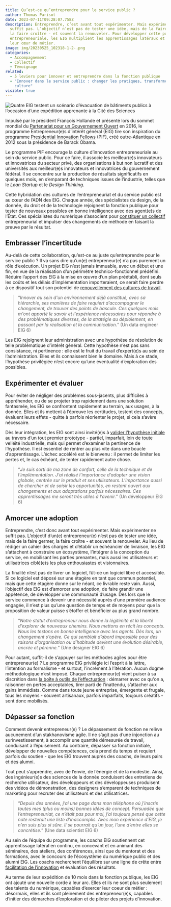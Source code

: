 ```yaml
---
title: Qu’est-ce qu’entreprendre pour le service public ?
author: Thomas Parisot
date: 2023-07-11T09:28:07.758Z
description: Entreprendre, c’est avant tout expérimenter. Mais expérimenter ne
  suffit pas. L’objectif n’est pas de tester une idée, mais de la faire germer,
  la faire croître - et souvent la renouveler. Pour développer cette posture
  entrepreneuriale, les EIG multiplient les apprentissages latéraux et dépassent
  leur cœur de métier.
image: img/20230525_102318-1-2-.png
categories:
  - Accompagnement
  - Collectif
  - Témoignage
related:
  - 5 leviers pour innover et entreprendre dans la fonction publique
  - "Innover dans le service public : changer les pratiques, transformer la
    culture"
visible: true
---
```

![Quatre EIG testent un scénario d’évacuation de bâtiments publics à l’occasion d’une expédition apprenante à la Cité des Sciences](/img/20230525_102318-1-2-.png "Photographie de quatre EIG")

Impulsé par le président François Hollande et présenté lors du sommet mondial du [Partenariat pour un Gouvernement Ouvert](https://www.opengovpartnership.org/events/ogp-global-summit-2016-paris/) en 2016, le programme Entrepreneur(e)s d’intérêt général (EIG) tire son inspiration du programme [Presidential Innovation Fellows](https://presidentialinnovationfellows.gov/) (PIF), créé outre-Atlantique en 2012 sous la présidence de Barack Obama.

Le programme PIF encourage la culture d’innovation entrepreneuriale au sein du service public. Pour ce faire, il associe les meilleur(e)s innovateurs et innovatrices du secteur privé, des organisations à but non lucratif et des universités aux meilleur(e)s innovateurs et innovatrices du gouvernement fédéral. Il se concentre sur la production de résultats significatifs en quelques mois, en s’emparant de techniques issues de l’industrie, telles que le *Lean Startup* et le *Design Thinking*.

Cette hybridation des cultures de l’entrepreneuriat et du service public est au cœur de l’ADN des EIG. Chaque année, des spécialistes du design, de la donnée, du droit et de la technologie rejoignent la fonction publique pour tester de nouveaux possibles en bonne intelligence avec des agent(e)s de l’État. Ces spécialistes du numérique s’associent pour [constituer un collectif](https://eig.etalab.gouv.fr/blog/faire-collectif-5-bonnes-pratiques-de-collaboration/) entrepreneurial et impulser des changements de méthode en faisant la preuve par le résultat.

## Embrasser l’incertitude

Au-delà de cette collaboration, qu’est-ce au juste qu’entreprendre pour le service public ? Il va sans dire qu’un(e) entrepreneur(e) n’a pas purement un rôle d’exécution. Un projet EIG n’est jamais immuable, avec un début et une fin, en vue de la réalisation d’un périmètre technico-fonctionnel prédéfini. Réduire l’apport des EIG à la mise en œuvre d’un plan préétabli, dont seuls les coûts et les délais d’implémentation importeraient, ce serait faire perdre à ce dispositif tout son potentiel de [renouvellement des cultures de travail](https://eig.etalab.gouv.fr/blog/innover-dans-le-service-public-changer-les-pratiques-transformer-la-culture/).

> “*Innover au sein d'un environnement déjà constitué, avec sa hiérarchie, ses manières de faire requiert d’accompagner le changement, de trouver des points de bascule. Ces quelques mois m'ont apporté le savoir et l'expérience nécessaires pour répondre à des problématiques diverses, de la stratégie au déploiement, en passant par la réalisation et la communication.*” (Un data engineer EIG 6)

Les EIG rejoignent leur administration avec une hypothèse de résolution de telle problématique d’intérêt général. Cette hypothèse n’est pas sans consistance, ni pertinence : elle est le fruit du travail d’expert(e)s au sein de l’administration. Elles et ils connaissent bien le domaine. Mais à ce stade, l’hypothèse privilégiée n’est encore qu’une éventualité d’exploration des possibles.

## E﻿xpérimenter et évaluer

Pour éviter de négliger des problèmes sous-jacents, plus difficiles à appréhender, ou de se projeter trop rapidement dans une solution fantasmée, les EIG se confrontent rapidement au terrain, aux usages, à la donnée. Elles et ils mettent à l’épreuve les certitudes, testent des concepts, évaluent leurs effets - quitte à parfois réorienter le projet, si cela s’avère nécessaire.

Dès leur intégration, les EIG sont ainsi invité(e)s à [valider l’hypothèse initiale](https://eig.etalab.gouv.fr/programme/) au travers d’un tout premier prototype - partiel, imparfait, loin de toute velléité industrielle, mais qui permet d’examiner la pertinence de l’hypothèse. Il est essentiel de rentrer au plus vite dans une boucle d’apprentissage. L’échec accéléré est le bienvenu : il permet de limiter les pertes et, le cas échéant, de tenter rapidement autre chose.

> “*Je suis sorti de ma zone de confort, celle de la technique et de l’implémentation. J’ai réalisé l’importance d’adopter une vision globale, centrée sur le produit et ses utilisateurs. L’importance aussi de chercher et de saisir les opportunités, en restant ouvert aux changements et aux adaptations parfois nécessaires. Ces apprentissages me seront très utiles à l’avenir.*” (Un développeur EIG 6)

## Amorcer une adoption

Entreprendre, c’est donc avant tout expérimenter. Mais expérimenter ne suffit pas. L’objectif d’un(e) entrepreneur(e) n’est pas de tester une idée, mais de la faire germer, la faire croître - et souvent la renouveler. Au lieu de rédiger un cahier des charges et d’établir un échéancier de livraison, les EIG s’attachent à construire un écosystème, l’intégrer à la conception du service, en mobilisant les parties prenantes, mais aussi les utilisateurs et utilisatrices ciblé(e)s les plus enthousiastes et visionnaires.

La finalité n’est pas de livrer un logiciel, fût-ce un logiciel libre et accessible. Si ce logiciel est déposé sur une étagère en tant que commun potentiel, mais que cette étagère donne sur le néant, ce livrable reste vain. Aussi, l’objectif des EIG est d’amorcer une adoption, de faire grandir une appétence, de développer une communauté d’usage. Dès lors que le service commence à devenir une nécessité auprès d’une première audience engagée, il n’est plus qu’une question de temps et de moyens pour que la proposition de valeur puisse s’étoffer et bénéficier au plus grand nombre.

> “*Notre statut d’entrepreneur nous donne la légitimité et la liberté d’explorer de nouveaux chemins. Nous mettons en récit les concepts. Nous les testons en bonne intelligence avec les agents. Dès lors, un changement s’opère. Ce qui semblait d’abord impossible pour des raisons d’organisation ou d’habitude devient une évolution désirable, ancrée et pérenne.*” (Une designer EIG 6)

Pour autant, suffit-il de s’appuyer sur les méthodes agiles pour être entrepreneur(e) ? Le programme EIG privilégie ici l’esprit à la lettre, l’intention au formalisme - et surtout, l’incrément à l’itération. Aucun dogme méthodologique n’est imposé. Chaque entrepreneur(e) vient puiser à sa discrétion dans [la boîte à outils de l’effectuation](https://philippesilberzahn.com/2020/01/13/effectuation-la-logique-des-entrepreneurs-20-ans-apres/) : démarrer avec ce qu'on a, raisonner en pertes acceptables, tirer parti de l'inattendu, s’attacher aux gains immédiats. Comme dans toute jeune entreprise, émergente et frugale, tous les moyens - souvent artisanaux, parfois imparfaits, toujours créatifs - sont donc mobilisés.

## Dépasser sa fonction

Comment devenir entrepreneur(e) ? Le dépassement de fonction ne relève aucunement d’un stakhanovisme agile. Il ne s’agit pas d’une injonction au surinvestissement, à accomplir une quantité démesurée de travail, conduisant à l’épuisement. Au contraire, dépasser sa fonction initiale, développer de nouvelles compétences, cela prend du temps et requiert parfois du soutien - que les EIG trouvent auprès des coachs, de leurs pairs et des alumni.

Tout peut s’apprendre, avec de l’envie, de l’énergie et de la modestie. Ainsi, des ingénieur(e)s des sciences de la donnée conduisent des entretiens de recherche utilisateur, des développeurs et des développeuses produisent des vidéos de démonstration, des designers s’emparent de techniques de marketing pour recruter des utilisateurs et des utilisatrices.

> “*Depuis des années, j’ai une page dans mon téléphone où j’inscris toutes mes (plus ou moins) bonnes idées de concept. Persuadée que l’entrepreneuriat, ce n’était pas pour moi, j’ai toujours pensé que cette note resterait une liste d’inaccomplis. Avec mon expérience d’EIG, je n’en suis plus si sûre. Il se pourrait qu’un jour, l’une d’entre elles se concrétise.*” (Une data scientist EIG 6)

Au sein de l’équipe du programme, les coachs EIG soutiennent cet apprentissage latéral en continu, en concevant et en animant des séminaires, des ateliers, des conférences, ainsi que du mentorat et des formations, avec le concours de l’écosystème du numérique public et des alumni EIG. Les coachs recherchent l’équilibre sur une ligne de crête entre [facilitation de l’innovation](https://eig.etalab.gouv.fr/defis/magellan/) et évaluation des résultats.

Au terme de leur expédition de 10 mois dans la fonction publique, les EIG ont ajouté une nouvelle corde à leur arc. Elles et ils ne sont plus seulement des talents du numérique, capables d’exercer leur coeur de métier : désormais, elles et ils sont pleinement des entrepreneur(e)s, capables d’initier des démarches d’exploration et de piloter des projets d’innovation.